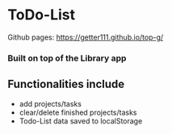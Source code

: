 # ToDo-List  

Github pages: https://getter111.github.io/top-g/  

### Built on top of the Library app

## Functionalities include  

* add projects/tasks  
* clear/delete finished projects/tasks  
* Todo-List data saved to localStorage  
